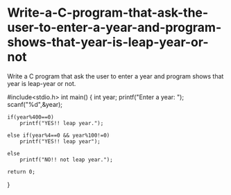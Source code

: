 # Write-a-C-program-that-ask-the-user-to-enter-a-year-and-program-shows-that-year-is-leap-year-or-not
Write a C program that ask the user to enter a year and program shows that year is leap-year or not.


#include<stdio.h>
int main()
{
    int year;
    printf("Enter a year: ");
    scanf("%d",&year);

    if(year%400==0)
        printf("YES!! leap year.");

    else if(year%4==0 && year%100!=0)
        printf("YES!! leap year");

    else
        printf("NO!! not leap year.");

    return 0;
}
